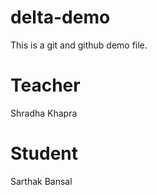 # delta-demo
This is a git and github demo file.

# Teacher
Shradha Khapra

# Student
Sarthak Bansal